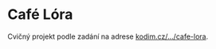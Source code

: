 # Café Lóra

Cvičný projekt podle zadání na adrese [kodim.cz/…/cafe-lora](https://kodim.cz/czechitas/daweb/pokrocily-js/cafe-lora).
